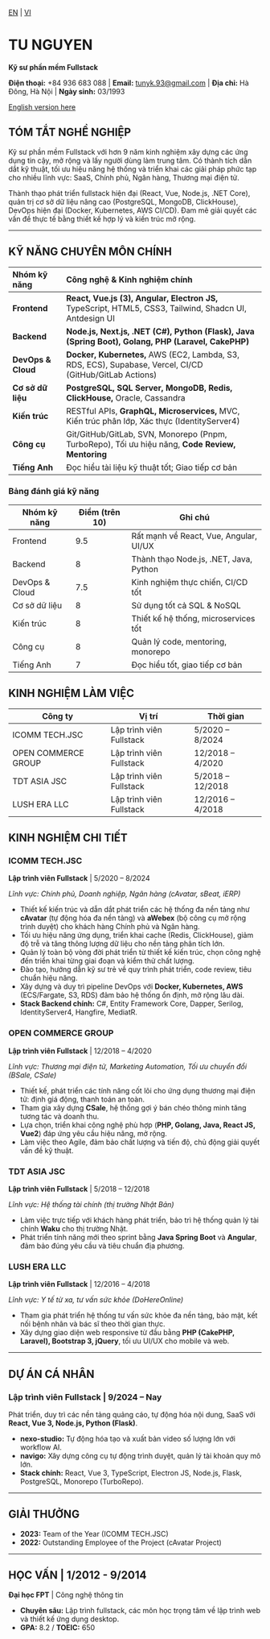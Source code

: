 [EN](./README.md) | [VI](./README_vi.md)

# TU NGUYEN
**Kỹ sư phần mềm Fullstack**

**Điện thoại:** +84 936 683 088 | **Email:** tunyk.93@gmail.com | **Địa chỉ:** Hà Đông, Hà Nội | **Ngày sinh:** 03/1993

[English version here](./README.md)

## TÓM TẮT NGHỀ NGHIỆP

Kỹ sư phần mềm Fullstack với hơn 9 năm kinh nghiệm xây dựng các ứng dụng tin cậy, mở rộng và lấy người dùng làm trung tâm. Có thành tích dẫn dắt kỹ thuật, tối ưu hiệu năng hệ thống và triển khai các giải pháp phức tạp cho nhiều lĩnh vực: SaaS, Chính phủ, Ngân hàng, Thương mại điện tử.

Thành thạo phát triển fullstack hiện đại (React, Vue, Node.js, .NET Core), quản trị cơ sở dữ liệu nâng cao (PostgreSQL, MongoDB, ClickHouse), DevOps hiện đại (Docker, Kubernetes, AWS CI/CD). Đam mê giải quyết các vấn đề thực tế bằng thiết kế hợp lý và kiến trúc mở rộng.

---

## KỸ NĂNG CHUYÊN MÔN CHÍNH

| Nhóm kỹ năng    | Công nghệ & Kinh nghiệm chính |
| :--- | :--- |
| **Frontend** | **React, Vue.js (3), Angular, Electron JS,** TypeScript, HTML5, CSS3, Tailwind, Shadcn UI, Antdesign UI |
| **Backend** | **Node.js, Next.js, .NET (C#), Python (Flask), Java (Spring Boot), Golang, PHP (Laravel, CakePHP)** |
| **DevOps & Cloud** | **Docker, Kubernetes,** AWS (EC2, Lambda, S3, RDS, ECS), Supabase, Vercel, CI/CD (GitHub/GitLab Actions) |
| **Cơ sở dữ liệu** | **PostgreSQL, SQL Server, MongoDB, Redis, ClickHouse,** Oracle, Cassandra |
| **Kiến trúc** | RESTful APIs, **GraphQL, Microservices,** MVC, Kiến trúc phân lớp, Xác thực (IdentityServer4) |
| **Công cụ** | Git/GitHub/GitLab, SVN, Monorepo (Pnpm, TurboRepo), Tối ưu hiệu năng, **Code Review, Mentoring** |
| **Tiếng Anh** | Đọc hiểu tài liệu kỹ thuật tốt; Giao tiếp cơ bản |

### Bảng đánh giá kỹ năng

| Nhóm kỹ năng      | Điểm (trên 10) | Ghi chú                                  |
|-------------------|----------------|------------------------------------------|
| Frontend          | 9.5            | Rất mạnh về React, Vue, Angular, UI/UX   |
| Backend           | 8              | Thành thạo Node.js, .NET, Java, Python   |
| DevOps & Cloud    | 7.5            | Kinh nghiệm thực chiến, CI/CD tốt        |
| Cơ sở dữ liệu     | 8              | Sử dụng tốt cả SQL & NoSQL               |
| Kiến trúc         | 8              | Thiết kế hệ thống, microservices tốt     |
| Công cụ           | 8              | Quản lý code, mentoring, monorepo        |
| Tiếng Anh         | 7              | Đọc hiểu tốt, giao tiếp cơ bản           |

## KINH NGHIỆM LÀM VIỆC

| Công ty           | Vị trí                              | Thời gian         |
|-------------------|-------------------------------------|-------------------|
| ICOMM TECH.JSC    | Lập trình viên Fullstack            | 5/2020 – 8/2024   |
| OPEN COMMERCE GROUP | Lập trình viên Fullstack           | 12/2018 – 4/2020  |
| TDT ASIA JSC      | Lập trình viên Fullstack            | 5/2018 – 12/2018  |
| LUSH ERA LLC      | Lập trình viên Fullstack            | 12/2016 – 4/2018  |

## KINH NGHIỆM CHI TIẾT

### ICOMM TECH.JSC
**Lập trình viên Fullstack** | 5/2020 – 8/2024

*Lĩnh vực: Chính phủ, Doanh nghiệp, Ngân hàng (cAvatar, sBeat, iERP)*

* Thiết kế kiến trúc và dẫn dắt phát triển các hệ thống đa nền tảng như **cAvatar** (tự động hóa đa nền tảng) và **aWebex** (bộ công cụ mở rộng trình duyệt) cho khách hàng Chính phủ và Ngân hàng.
* Tối ưu hiệu năng ứng dụng, triển khai cache (Redis, ClickHouse), giảm độ trễ và tăng thông lượng dữ liệu cho nền tảng phân tích lớn.
* Quản lý toàn bộ vòng đời phát triển từ thiết kế kiến trúc, chọn công nghệ đến triển khai từng giai đoạn và kiểm thử chất lượng.
* Đào tạo, hướng dẫn kỹ sư trẻ về quy trình phát triển, code review, tiêu chuẩn hiệu năng.
* Xây dựng và duy trì pipeline DevOps với **Docker, Kubernetes, AWS** (ECS/Fargate, S3, RDS) đảm bảo hệ thống ổn định, mở rộng lâu dài.
* **Stack Backend chính:** C#, Entity Framework Core, Dapper, Serilog, IdentityServer4, Hangfire, MediatR.

### OPEN COMMERCE GROUP
**Lập trình viên Fullstack** | 12/2018 – 4/2020

*Lĩnh vực: Thương mại điện tử, Marketing Automation, Tối ưu chuyển đổi (BSale, CSale)*

* Thiết kế, phát triển các tính năng cốt lõi cho ứng dụng thương mại điện tử: định giá động, thanh toán an toàn.
* Tham gia xây dựng **CSale**, hệ thống gợi ý bán chéo thông minh tăng tương tác và doanh thu.
* Lựa chọn, triển khai công nghệ phù hợp (**PHP, Golang, Java, React JS, Vue2**) đáp ứng yêu cầu hiệu năng, mở rộng.
* Làm việc theo Agile, đảm bảo chất lượng và tiến độ, chủ động giải quyết vấn đề kỹ thuật.

### TDT ASIA JSC
**Lập trình viên Fullstack** | 5/2018 – 12/2018

*Lĩnh vực: Hệ thống tài chính (thị trường Nhật Bản)*

* Làm việc trực tiếp với khách hàng phát triển, bảo trì hệ thống quản lý tài chính **Waku** cho thị trường Nhật.
* Phát triển tính năng mới theo sprint bằng **Java Spring Boot** và **Angular**, đảm bảo đúng yêu cầu và tiêu chuẩn địa phương.

### LUSH ERA LLC
**Lập trình viên Fullstack** | 12/2016 – 4/2018

*Lĩnh vực: Y tế từ xa, tư vấn sức khỏe (DoHereOnline)*

* Tham gia phát triển hệ thống tư vấn sức khỏe đa nền tảng, bảo mật, kết nối bệnh nhân và bác sĩ theo thời gian thực.
* Xây dựng giao diện web responsive từ đầu bằng **PHP (CakePHP, Laravel), Bootstrap 3, jQuery**, tối ưu UI/UX cho mobile và web.

---

## DỰ ÁN CÁ NHÂN

### Lập trình viên Fullstack | 9/2024 – Nay

Phát triển, duy trì các nền tảng quảng cáo, tự động hóa nội dung, SaaS với **React, Vue 3, Node.js, Python (Flask)**.

* **nexo-studio:** Tự động hóa tạo và xuất bản video số lượng lớn với workflow AI.
* **navigo:** Xây dựng công cụ tự động trình duyệt, quản lý tài khoản quy mô lớn.
* **Stack chính:** React, Vue 3, TypeScript, Electron JS, Node.js, Flask, PostgreSQL, Monorepo (TurboRepo).

---

## GIẢI THƯỞNG

* **2023:** Team of the Year (ICOMM TECH.JSC)
* **2022:** Outstanding Employee of the Project (cAvatar Project)

---

## HỌC VẤN | 1/2012 - 9/2014

**Đại học FPT** | Công nghệ thông tin
* **Chuyên sâu:** Lập trình fullstack, các môn học trọng tâm về lập trình web và thiết kế ứng dụng desktop.
* **GPA:** 8.2 / **TOEIC:** 650

